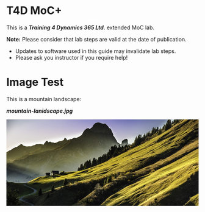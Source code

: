 # T4D MoC+

This is a _**Training 4 Dynamics 365 Ltd**_. extended MoC lab.

__Note:__ Please consider that lab steps are valid at the date of publication. 
* Updates to software used in this guide may invalidate lab steps. 
* Please ask you instructor if you require help!


# Image Test

This is a mountain landscape:

_**mountain-lanidscape.jpg**_

![Mountain Landscape](https://github.com/JamieElls/MB-210-Dynamics365forSales/blob/jamie-testing/Allfiles/Resources/T4D_README/mountain-landscape.jpg?raw=true)